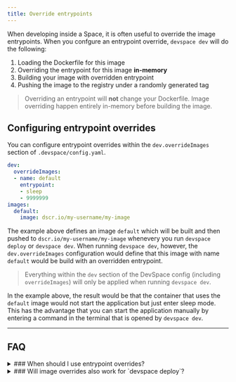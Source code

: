 ```yaml
---
title: Override entrypoints
---
```


When developing inside a Space, it is often useful to override the image entrypoints. When you confgure an entrypoint override, `devspace dev` will do the following:

1. Loading the Dockerfile for this image
2. Overriding the entrypoint for this image **in-memory**
3. Building your image with overridden entrypoint
4. Pushing the image to the registry under a randomly generated tag

> Overriding an entrypoint will **not** change your Dockerfile. Image overriding happen entirely in-memory before building the image.

## Configuring entrypoint overrides
You can configure entrypoint overrides within the `dev.overrideImages` section of `.devspace/config.yaml`. 
```yaml
dev:
  overrideImages:
  - name: default
    entrypoint:
    - sleep
    - 9999999
images:
  default:
    image: dscr.io/my-username/my-image
```
The example above defines an image `default` which will be built and then pushed to `dscr.io/my-username/my-image` whenevery you run `devspace deploy` or `devspace dev`. When running `devspace dev`, however, the `dev.overrideImages` configuration would define that this image with name `default` would be build with an overridden entrypoint. 

> Everything within the `dev` section of the DevSpace config (including `overrideImages`) will  only be applied when running `devspace dev`.

In the example above, the result would be that the container that uses the `default` image would not start the application but just enter sleep mode. This has the advantage that you can start the application manually by entering a command in the terminal that is opened by `devspace dev`.

---
## FAQ

<details>
<summary>
### When should I use entrypoint overrides?
</summary>
Common use cases for overriding entrypoints are:
1. You want to start your application in dev mode with hot reloading (e.g. `npm run watch` using nodemon instead of `npm start`).
2. You want to increase the log level or set environment variables before starting your app (e.g. `NODE_ENV=development && npm start`).
3. You want to start a container without starting your application (e.g. `sleep 99999999`) because you want to start the application manually via the [terminal proxy](/docs/development/terminal).
</details>

<details>
<summary>
### Will image overrides also work for `devspace deploy`?
</summary>
**No.** Image overriding will only be executing when running `devspace dev`. It is recommended that you define a production version of your application which is supposed to be executed when running `devspace deploy`. Overrides are meant to override this production configuration when you are developing your application with `devspace dev`.
</details>
